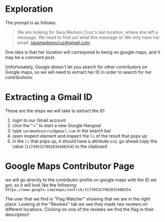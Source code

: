 # Exploration #
The prompt is as follows:
> We are looking for Sara Medson Cruz's last location, where she left a message. We need to find out what this message is! We only have her email: saramedsoncruz@gmail.com

One idea is that her location will correspond to being on google maps, and it may be a comment post.

Unfortunately, Google doesn't let you search for other contributors on Google maps, so we will need to extract her ID in order to search for her contributions.

# Extracting a Gmail ID #
These are the steps we will take to extract the ID:
1. login to our Gmail account
2. click the "+" to start a new Google Hangout
3. type `saramedsoncruz@gmail.com` in the search bar
4. open inspect element and inspect the `li` of the result that pops up
5. in the `li` that pops up, it should have a attribute `oid`, go ahead copy the value (`117395327982835488254`) to the clipboard

# Google Maps Contributor Page #
we will go directly to the contributor profile on google maps with the ID we got, so it will look like the following: `https://www.google.com/maps/contrib/117395327982835488254`

The user that we find is "Flag Watcher" showing that we are in the right place. Looking at the "Reviews" tab we see they made two reviews on different locations. Clicking on one of the reviews we find the flag in their description!
